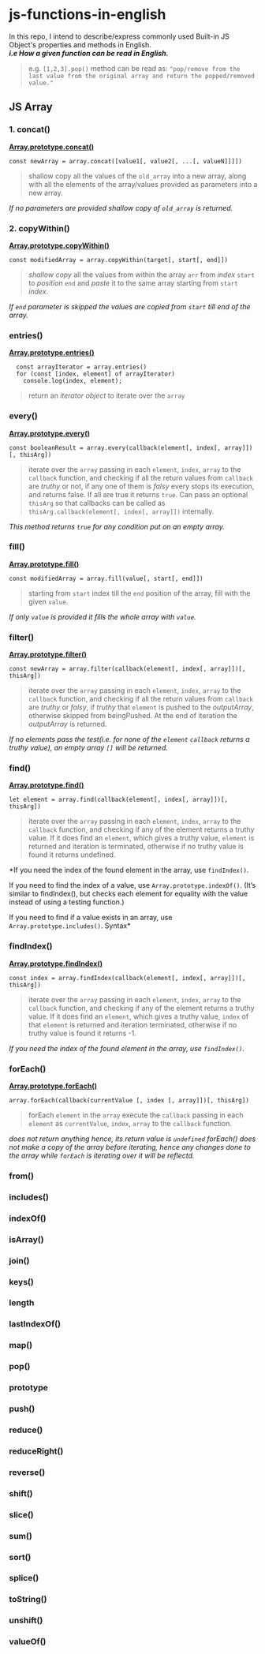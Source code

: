 # js-functions-in-english
In this repo, I intend to describe/express commonly used Built-in JS Object's properties and methods in English.<br/>
***i.e How a given function can be read in English.*** <br/>
>e.g. `[1,2,3].pop()` method can be read as: `"pop/remove from the last value from the original array and return the popped/removed value."`<br/>

## JS Array
### 1. concat()
**[Array.prototype.concat()](https://developer.mozilla.org/en-US/docs/Web/JavaScript/Reference/Global_Objects/Array/concat)**

`const newArray = array.concat([value1[, value2[, ...[, valueN]]]])`
>shallow copy all the values of the `old_array` into a new array, along with all the elements of the array/values provided as parameters into a new array.

*If no parameters are provided shallow copy of `old_array` is returned.*

### 2. copyWithin()
**[Array.prototype.copyWithin()](https://developer.mozilla.org/en-US/docs/Web/JavaScript/Reference/Global_Objects/Array/copyWithin)**

`const modifiedArray = array.copyWithin(target[, start[, end]])`
>*shallow copy* all the values from within the array `arr` from *index* `start` to *position* `end` and *paste* it to the same array starting from `start` *index*.

*If `end` parameter is skipped the values are copied from `start` till end of the array.*

### entries()
**[Array.prototype.entries()](https://developer.mozilla.org/en-US/docs/Web/JavaScript/Reference/Global_Objects/Array/entries)**

```
  const arrayIterator = array.entries()
  for (const [index, element] of arrayIterator)
    console.log(index, element);
```
>return an *iterator object* to iterate over the `array`

### every()
**[Array.prototype.every()](https://developer.mozilla.org/en-US/docs/Web/JavaScript/Reference/Global_Objects/Array/copyWithin)**

`const booleanResult = array.every(callback(element[, index[, array]])[, thisArg])`
>iterate over the `array` passing in each `element`, `index`, `array` to the `callback` function, and checking if all the return values from `callback` are *truthy* or not, if any one of them is *falsy* every stops its execution, and returns false. If all are true it returns `true`. Can pass an optional `thisArg` so that callbacks can be called as `thisArg.callback(element[, index[, array]])` internally.

*This method returns `true` for any condition put on an empty array.*

### fill()
**[Array.prototype.fill()](https://developer.mozilla.org/en-US/docs/Web/JavaScript/Reference/Global_Objects/Array/fill)**

`const modifiedArray = array.fill(value[, start[, end]])`
>starting from `start` index till the `end` position of the array, fill with the given `value`.

*If only `value` is provided it fills the whole array with `value`.*

### filter()
**[Array.prototype.filter()](https://developer.mozilla.org/en-US/docs/Web/JavaScript/Reference/Global_Objects/Array/filter)**

`const newArray = array.filter(callback(element[, index[, array]])[, thisArg])`
>iterate over the `array` passing in each `element`, `index`, `array` to the `callback` function, and checking if all the return values from `callback` are *truthy* or *falsy*, if *truthy* that `element` is pushed to the *outputArray*, otherwise skipped from beingPushed. At the end of iteration the *outputArray* is returned.

*If no elements pass the test(i.e. for none of the `element` `callback` returns a truthy value), an empty array `[]` will be returned.*

### find()

**[Array.prototype.find()](https://developer.mozilla.org/en-US/docs/Web/JavaScript/Reference/Global_Objects/Array/find)**

`let element = array.find(callback(element[, index[, array]])[, thisArg])`
>iterate over the `array` passing in each `element`, `index`, `array` to the `callback` function, and checking if any of the element returns a truthy value. If it does find an `element`, which gives a truthy value, `element` is returned and iteration is terminated, otherwise if no truthy value is found it returns undefined.

*If you need the index of the found element in the array, use `findIndex()`.

If you need to find the index of a value, use `Array.prototype.indexOf()`. (It’s similar to findIndex(), but checks each element for equality with the value instead of using a testing function.)

If you need to find if a value exists in an array, use `Array.prototype.includes()`.
Syntax*

### findIndex()

**[Array.prototype.findIndex()](https://developer.mozilla.org/en-US/docs/Web/JavaScript/Reference/Global_Objects/Array/findIndex)**

`const index = array.findIndex(callback(element[, index[, array]])[, thisArg])`
>iterate over the `array` passing in each `element`, `index`, `array` to the `callback` function, and checking if any of the element returns a truthy value. If it does find an `element`, which gives a truthy value, `index` of that `element` is returned and iteration terminated, otherwise if no truthy value is found it returns -1.

*If you need the index of the found element in the array, use `findIndex()`.*

### forEach()

**[Array.prototype.forEach()](https://developer.mozilla.org/en-US/docs/Web/JavaScript/Reference/Global_Objects/Array/forEach)**

`array.forEach(callback(currentValue [, index [, array]])[, thisArg])`
>forEach `element` in the `array` execute the `callback` passing in each `element` as `currentValue`, `index`, `array` to the `callback` function.

*does not return anything hence, its return value is `undefined` 
forEach() does not make a copy of the array before iterating, hence any changes done to the array while `forEach` is iterating over it will be reflectd.*

### from()

### includes()

### indexOf()

### isArray()

### join()

### keys()

### length

### lastIndexOf()

### map()

### pop()

### prototype

### push()

### reduce()

### reduceRight()

### reverse()

### shift()

### slice()

### sum()

### sort()

### splice()

### toString()

### unshift()

### valueOf()
